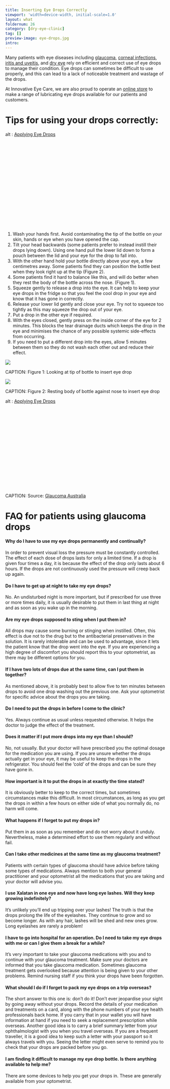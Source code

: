 ```yaml
---
title: Inserting Eye Drops Correctly
viewport: 'width=device-width, initial-scale=1.0'
layout: what
foldernum: 26
category: [dry-eye-clinic]
tag: []
preview-image: eye-drops.jpg
intro: 
---
```


<div class="employee-heading">
<p>Many patients with eye diseases including <a href="/what-we-do/glaucoma">glaucoma</a>, <a href="/what-we-do/keratitis">corneal infections</a>, <a href="/what-we-do/keratitis">iritis and uveitis</a>, and <a href="/what-we-do/dry-eye-disease">dry eye</a> rely on efficient and correct use of eye drops to manage their condition. Eye drops can sometimes be difficult to use properly, and this can lead to a lack of noticeable treatment and wastage of the drops.</p>
<p>At Innovative Eye Care, we are also proud to operate an <a href="http://eyesolutions.com.au/collections/dry-eye-treatments">online store</a> to make a range of lubricating eye drops available for our patients and customers.</p>
</div>

# Tips for using your drops correctly:

<div class="myWrapper" style="position: relative; padding-bottom: 56.25%; height: 0;"><!--[if IE]><iframe frameborder="0" type="text/html" src="https://2689-2347.captiv8online.com/animations/embed/one/applying-eye-drops?player_width=100%&player_height=100%&site_company_language=34&autostart=false" width="100%" height="100%" style="position:absolute;top:0;left:0;width:100%;height:100%;"></iframe><![endif]--><!--[if !IE]> <--><object data="https://2689-2347.captiv8online.com/animations/embed/one/applying-eye-drops?player_width=100%&player_height=100%&site_company_language=34&autostart=false" type="text/html" width="100%" height="100%" style="position:absolute;top:0;left:0;width:100%;height:100%;">  alt : <a href="https://2689-2347.captiv8online.com/animations/embed/one/applying-eye-drops?player_width=100%&player_height=100%&site_company_language=34&autostart=false">Applying Eye Drops</a></object><!--> <![endif]--></div>

<br>

  1. Wash your hands first. Avoid contaminating the tip of the bottle on your skin, hands or eye when you have opened the cap.
  2. Tilt your head backwards (some patients prefer to instead instill their drops lying down). Using one hand pull the lower lid down to form a pouch between the lid and your eye for the drop to fall into.
  3. With the other hand hold your bottle directly above your eye, a few centimetres away. Some patients find they can position the bottle best when they look right up at the tip (Figure 2).
  4. Some patients find it hard to balance like this, and will do better when they rest the body of the bottle across the nose. (Figure 1). 
  5. Squeeze gently to release a drop into the eye. It can help to keep your eye drops in the fridge so that you feel the cool drop in your eye and know that it has gone in correctly.
  6. Release your lower lid gently and close your eye. Try not to squeeze too tightly as this may squeeze the drop out of your eye.
  7. Put a drop in the other eye if required.
  8. With the eyes closed, gently press on the inside corner of the eye for 2 minutes. This blocks the tear drainage ducts which keeps the drop in the eye and minimises the chance of any possible systemic side-effects from occurring.
  9. If you need to put a different drop into the eyes, allow 5 minutes between them so they do not wash each other out and reduce their effect. 


![](/uploads/eye-drops.jpg)

CAPTION: Figure 1: Looking at tip of bottle to insert eye drop

![](/uploads/eye-drops-nose.jpg)

CAPTION: Figure 2: Resting body of bottle against nose to insert eye drop

<div class="myWrapper" style="position: relative; padding-bottom: 56.25%; height: 0;"><!--[if IE]><iframe frameborder="0" type="text/html" src="https://www.youtube.com/embed/uY5HLrXo6HE?player_width=100%&player_height=100%&site_company_language=34&autostart=false" width="100%" height="100%" style="position:absolute;top:0;left:0;width:100%;height:100%;"></iframe><![endif]--><!--[if !IE]> <--><object data="https://www.youtube.com/embed/uY5HLrXo6HE?player_width=100%&player_height=100%&site_company_language=34&autostart=false" type="text/html" width="100%" height="100%" style="position:absolute;top:0;left:0;width:100%;height:100%;">  alt : <a href="https://www.youtube.com/embed/uY5HLrXo6HE?player_width=100%&player_height=100%&site_company_language=34&autostart=false">Applying Eye Drops</a></object><!--> <![endif]--></div>

CAPTION: Source: [Glaucoma Australia](www.glaucoma.org.au/eyedrops)

# FAQ for patients using glaucoma drops

#### Why do I have to use my eye drops permanently and continually?

In order to prevent visual loss the pressure must be constantly controlled. The effect of each dose of drops lasts for only a limited time. If a drop is given four times a day, it is because the effect of the drop only lasts about 6 hours. If the drops are not continuously used the pressure will creep back up again.

#### Do I have to get up at night to take my eye drops?

No. An undisturbed night is more important, but if prescribed for use three or more times daily, it is usually desirable to put them in last thing at night and as soon as you wake up in the morning.

#### Are my eye drops supposed to sting when I put them in?

All drops may cause some burning or stinging when instilled. Often, this effect is due not to the drug but to the antibacterial preservatives in the solution. It is rarely intolerable and can be used to advantage, since it lets the patient know that the drop went into the eye. If you are experiencing a high degree of discomfort you should report this to your optometrist, as there may be different options for you.

#### If I have two lots of drops due at the same time, can I put them in together?

As mentioned above, it is probably best to allow five to ten minutes between drops to avoid one drop washing out the previous one. Ask your optometrist for specific advice about the drops you are taking.

#### Do I need to put the drops in before I come to the clinic?

Yes. Always continue as usual unless requested otherwise. It helps the doctor to judge the effect of the treatment.

#### Does it matter if I put more drops into my eye than I should?

No, not usually. But your doctor will have prescribed you the optimal dosage for the medication you are using. If you are unsure whether the drops actually get in your eye, it may be useful to keep the drops in the refrigerator. You should feel the ‘cold’ of the drops and can be sure they have gone in.

#### How important is it to put the drops in at exactly the time stated?

It is obviously better to keep to the correct times, but sometimes circumstances make this difficult. In most circumstances, as long as you get the drops in within a few hours on either side of what you normally do, no harm will come.

#### What happens if I forget to put my drops in?

Put them in as soon as you remember and do not worry about it unduly. Nevertheless, make a determined effort to use them regularly and without fail.

#### Can I take other medicines at the same time as my glaucoma treatment?

Patients with certain types of glaucoma should have advice before taking some types of medications. Always mention to both your general practitioner and your optometrist all the medications that you are taking and your doctor will advise you.

#### I use Xalatan in one eye and now have long eye lashes. Will they keep growing indefinitely?

It’s unlikely you’ll end up tripping over your lashes! The truth is that the drops prolong the life of the eyelashes. They continue to grow and so become longer. As with any hair, lashes will be shed and new ones grow. Long eyelashes are rarely a problem!

#### I have to go into hospital for an operation. Do I need to take my eye drops with me or can I give them a break for a while?

It’s very important to take your glaucoma medications with you and to continue with your glaucoma treatment. Make sure your doctors are informed that you take glaucoma medication. Sometimes glaucoma treatment gets overlooked because attention is being given to your other problems. Remind nursing staff if you think your drops have been forgotten.

#### What should I do if I forget to pack my eye drops on a trip overseas?

The short answer to this one is: don’t do it! Don’t ever jeopardise your sight by going away without your drops. Record the details of your medication and treatments on a card, along with the phone numbers of your eye health professionals back home. If you carry that in your wallet you will have information at hand if you need to seek a replacement prescription while overseas. Another good idea is to carry a brief summary letter from your ophthalmologist with you when you travel overseas. If you are a frequent traveller, it is a good idea to keep such a letter with your passport so it always travels with you. Seeing the letter might even serve to remind you to check that your drops are packed before you go.

#### I am finding it difficult to manage my eye drop bottle. Is there anything available to help me?

There are some devices to help you get your drops in. These are generally available from your optometrist.
